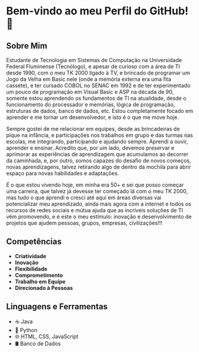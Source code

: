 # Bem-vindo ao meu Perfil do GitHub! 👋

## Sobre Mim
Estudante de Tecnologia em Sistemas de Computação na Universidade Federal Fluminense (Tecnólogo), e apesar de curioso com a área de TI desde 1990, com o meu TK 2000 ligado à TV, e brincado de programar um Jogo da Velha em Basic nele (onde a memória externa era uma fita cassete), e ter cursado COBOL no SENAC em 1992 e de ter experimentado um pouco de programação em Visual Basic e ASP na década de 90, somente estou aprendendo os fundamentos de TI na atualidade, desde o funcionamento do processador e memórias, lógica de programação, estruturas de dados, banco de dados, etc. Estou completamente focado em aprender e me tornar um desenvolvedor, e isto é o que me move hoje.

Sempre gostei de me relacionar em equipes, desde as brincadeiras de pique na infância, e participações nos trabalhos em grupo e das turmas nas escolas, me integrando, participando e ajudando sempre. Aprendi a ouvir, aprender e ensinar.
Acredito que, por um lado, devemos preservar e aprimorar as experiências de aprendizagem que acumulamos ao decorrer da caminhada, e, por outro, somos capazes do desafio de novos começos, novas aprendizagens, talvez retirando algo de dentro da mochila para abrir espaço para novas habilidades e adaptações.

É o que estou vivendo hoje, em minha era 50+ e sei que posso começar uma carreira, que talvez já devesse ter começado lá com o meu TK 2000, mas tudo o que aprendi e cresci até aqui em áreas diversas vai potencializar meu aprendizado, ainda mais agora com a internet e todos os recursos de redes sociais e mútua ajuda que as incríveis soluções de TI vêm promovendo, e é este o meu estímulo: inovação e desenvolvimento de projetos que ajudem pessoas, grupos, empresas, civilizações!!!

## Competências
- **Criatividade**
- **Inovação**
- **Flexibilidade**
- **Comprometimento**
- **Trabalho em Equipe**
- **Direcionado à Pessoas**

## Linguagens e Ferramentas
- ☕ Java
- 🐍 Python
- 🌐 HTML, CSS, JavaScript
- 🛢️ Banco de Dados

  
<!-- 
## Atividades Recentes no GitHub
1. [Repositório Legal](link-do-repositorio)
   - Descrição curta do que você fez ou contribuiu.

2. [Projeto Incrível](link-do-projeto)
   - Alguma informação interessante sobre o projeto.

3. [Outro Repositório Legal](link-do-repositorio)
   - Alguma contribuição notável ou update.

4. [Projeto Interessante](link-do-projeto)
   - Informações sobre o projeto e seu papel nele.

5. [Contribuição Importante](link-do-repositorio)
   - O que você fez e por que foi importante.

## Redes Sociais
[![Email](https://img.shields.io/badge/-Email-ff69b4?style=flat-square&logo=gmail&logoColor=white)](mailto:seuemail@gmail.com)
[![LinkedIn](https://img.shields.io/badge/-LinkedIn-0077B5?style=flat-square&logo=linkedin&logoColor=white)](https://www.linkedin.com/in/seuperfil/)
[![Instagram](https://img.shields.io/badge/-Instagram-E4405F?style=flat-square&logo=instagram&logoColor=white)](https://www.instagram.com/seuusername/)

## Estatísticas
![Estatísticas do GitHub](https://github-readme-stats.vercel.app/api?username=seuusername&show_icons=true&count_private=true&hide=prs,issues,contribs&theme=radical)

## Projetos em Destaque
[![Projeto 1](https://github-readme-stats.vercel.app/api/pin/?username=seuusername&repo=nome-do-repositorio&theme=radical)](link-do-repositorio)
[![Projeto 2](https://github-readme-stats.vercel.app/api/pin/?username=seuusername&repo=nome-do-repositorio&theme=radical)](link-do-repositorio)
 -->
